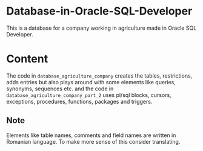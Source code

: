 # Database-in-Oracle-SQL-Developer
This is a database for a company working in agriculture made in Oracle SQL Developer. 
# Content
The code in `database_agriculture_company` creates the tables, restrictions, adds entries but also plays around with some elements like queries, synonyms, sequences etc. and the code in `database_agriculture_company_part_2` uses pl/sql blocks, cursors, exceptions, procedures, functions, packages and triggers.
## Note
Elements like table names, comments and field names are written in Romanian language. To make more sense of this consider translating. 
